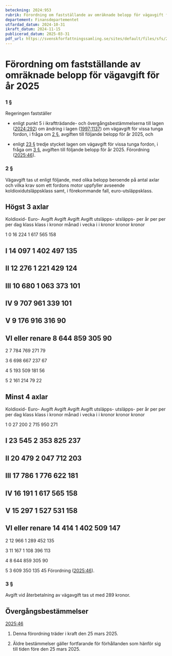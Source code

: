 ```yaml
---
beteckning: 2024:953
rubrik: Förordning om fastställande av omräknade belopp för vägavgift för år 2025
departement: Finansdepartementet
utfardad_datum: 2024-10-31
ikraft_datum: 2024-11-15
publicerad_datum: 2025-03-31
pdf_url: https://svenskforfattningssamling.se/sites/default/files/sfs/2024-10/SFS2024-953.pdf
---
```


# Förordning om fastställande av omräknade belopp för vägavgift för år 2025

### 1 §

Regeringen fastställer

- enligt punkt 5 i ikraftträdande- och övergångsbestämmelserna till lagen ([2024:292](https://selex.se/eli/sfs/2024/292)) om ändring i lagen ([1997:1137](https://selex.se/eli/sfs/1997/1137)) om vägavgift för vissa tunga fordon, i fråga om [2 §](#2), avgiften till följande belopp för år 2025, och

- enligt [23 §](#23) tredje stycket lagen om vägavgift för vissa tunga fordon, i fråga om [3 §](#3), avgiften till följande belopp för år 2025. Förordning ([2025:46](https://selex.se/eli/sfs/2025/46)).

### 2 §

Vägavgift tas ut enligt följande, med olika belopp beroende på antal axlar och vilka krav som ett fordons motor uppfyller avseende koldioxidutsläppsklass samt, i förekommande fall, euro-utsläppsklass.

## Högst 3 axlar

Koldioxid-  Euro-       Avgift   Avgift   Avgift  Avgift utsläpps-   utsläpps-   per år   per      per     per dag klass       klass       i kronor månad i  vecka i i kronor kronor   kronor

1	    0	        16 224	 1 617	  565	  158

## I	        14 097	 1 402	  497	  135

## II	        12 276 	 1 221	  429	  124

## III	        10 680	 1 063	  373	  101

## IV	        9 707	 961	  339	  101

## V	        9 176	 916	  316	  90

## VI eller renare      8 644    859      305     90

2	        	7 784	 769	  271	  79

3		        6 698	 667	  237	  67

4	        	5 193	 509	  181	  56

5	        	2 161	 214	  79	  22

## Minst 4 axlar

Koldioxid-  Euro-       Avgift   Avgift   Avgift  Avgift utsläpps-   utsläpps-   per år   per      per     per dag klass       klass       i kronor månad i  vecka i i kronor kronor   kronor

1	        0	27 200	2 715	950	271

## I	23 545	2 353	825	237

## II	20 479	2 047	712	203

## III	17 786	1 776	622	181

## IV	16 191	1 617	565	158

## V	15 297	1 527	531	158

## VI eller renare	14 414	1 402	509	147

2		        12 966	1 289	452	135

3		        11 167	1 108	396	113

4		        8 644	859	305	90

5		        3 609	350	135	45 Förordning ([2025:46](https://selex.se/eli/sfs/2025/46)).

### 3 §

Avgift vid återbetalning av vägavgift tas ut med 289 kronor.

## Övergångsbestämmelser

[2025:46](https://selex.se/eli/sfs/2025/46)

1. Denna förordning träder i kraft den 25 mars 2025.

2. Äldre bestämmelser gäller fortfarande för förhållanden som hänför sig till tiden före den 25 mars 2025.